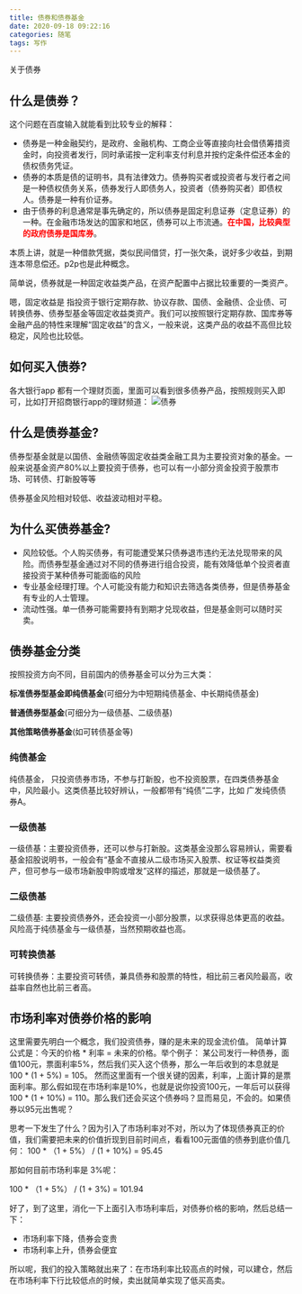 ```yaml
---
title: 债券和债券基金
date: 2020-09-18 09:22:16
categories: 随笔
tags: 写作
---
```


关于债券

<!-- more -->

## 什么是债券？
这个问题在百度输入就能看到比较专业的解释：
- 债券是一种金融契约，是政府、金融机构、工商企业等直接向社会借债筹措资金时，向投资者发行，同时承诺按一定利率支付利息并按约定条件偿还本金的债权债务凭证。
- 债券的本质是债的证明书，具有法律效力。债券购买者或投资者与发行者之间是一种债权债务关系，债券发行人即债务人，投资者（债券购买者）即债权人。债券是一种有价证券。
- 由于债券的利息通常是事先确定的，所以债券是固定利息证券（定息证券）的一种。在金融市场发达的国家和地区，债券可以上市流通。<b style="color:red;">在中国，比较典型的政府债券是国库券</b>。

本质上讲，就是一种借款凭据，类似民间借贷，打一张欠条，说好多少收益，到期连本带息偿还。p2p也是此种概念。

简单说，债券就是一种固定收益类产品，在资产配置中占据比较重要的一类资产。

嗯，固定收益是 指投资于银行定期存款、协议存款、国债、金融债、企业债、可转换债券、债券型基金等固定收益类资产。我们可以按照银行定期存款、国库券等金融产品的特性来理解“固定收益”的含义，一般来说，这类产品的收益不高但比较稳定，风险也比较低。

## 如何买入债券?

各大银行app 都有一个理财页面，里面可以看到很多债券产品，按照规则买入即可，比如打开招商银行app的理财频道：
![债券](/images/投资/债券.jpeg)

## 什么是债券基金?
债券型基金就是以国债、金融债等固定收益类金融工具为主要投资对象的基金。一般来说基金资产80%以上要投资于债券，也可以有一小部分资金投资于股票市场、可转债、打新股等等

债券基金风险相对较低、收益波动相对平稳。

## 为什么买债券基金?

- 风险较低。个人购买债券，有可能遭受某只债券退市违约无法兑现带来的风险。而债券型基金通过对不同的债券进行组合投资，能有效降低单个投资者直接投资于某种债券可能面临的风险
- 专业基金经理打理。个人可能没有能力和知识去筛选各类债券，但是债券基金有专业的人士管理。
- 流动性强。单一债券可能需要持有到期才兑现收益，但是基金则可以随时买卖。

## 债券基金分类

按照投资方向不同，目前国内的债券基金可以分为三大类：

<b>标准债券型基金即纯债基金</b>(可细分为中短期纯债基金、中长期纯债基金)

<b>普通债券型基金</b>(可细分为一级债基、二级债基)

<b>其他策略债券基金</b>(如可转债基金等)

### 纯债基金
纯债基金， 只投资债券市场，不参与打新股，也不投资股票，在四类债券基金中，风险最小。这类债基比较好辨认，一般都带有“纯债”二字，比如 广发纯债债券A。

### 一级债基
一级债基：主要投资债券，还可以参与打新股。这类基金没那么容易辨认，需要看基金招股说明书，一般会有“基金不直接从二级市场买入股票、权证等权益类资产，但可参与一级市场新股申购或增发”这样的描述，那就是一级债基了。

### 二级债基
二级债基: 主要投资债券外，还会投资一小部分股票，以求获得总体更高的收益。风险高于纯债基金与一级债基，当然预期收益也高。

### 可转换债基
可转换债券：主要投资可转债，兼具债券和股票的特性，相比前三者风险最高，收益率自然也比前三者高。

## 市场利率对债券价格的影响
这里需要先明白一个概念，我们投资债券，赚的是未来的现金流价值。 简单计算公式是：今天的价格 \* 利率 = 未来的价格。举个例子：
某公司发行一种债券，面值100元，票面利率5%，然后我们买入这个债券，那么一年后收到的本息就是 100 \* (1 + 5%) = 105。
然而这里面有一个很关键的因素，利率，上面计算的是票面利率。那么假如现在市场利率是10%，也就是说你投资100元，一年后可以获得 100 \* (1 + 10%) = 110。那么我们还会买这个债券吗？显而易见，不会的。如果债券以95元出售呢？

思考一下发生了什么？因为引入了市场利率对不对，所以为了体现债券真正的价值，我们需要把未来的价值折现到目前时间点，看看100元面值的债券到底价值几何：
100 \* （1 + 5%） / (1 + 10%) = 95.45

那如何目前市场利率是 3%呢：

100 \* （1 + 5%） / (1 + 3%) = 101.94

好了，到了这里，消化一下上面引入市场利率后，对债券价格的影响，然后总结一下：
- 市场利率下降，债券会变贵
- 市场利率上升，债券会便宜

所以呢，我们的投入策略就出来了：在市场利率比较高点的时候，可以建仓，然后在市场利率下行比较低点的时候，卖出就简单实现了低买高卖。


